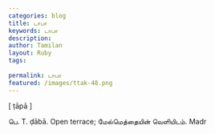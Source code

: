 ```yaml
---
categories: blog
title: டாபா
keywords: டாபா
description: 
author: Tamilan
layout: Ruby
tags: 
 
permalink: டாபா
featured: /images/ttak-48.png
---
```

  
[ ṭāpā ]  
  
பெ. T. ḍābā. Open terrace; மேல்மெத்தையின் வெளியிடம். Madr